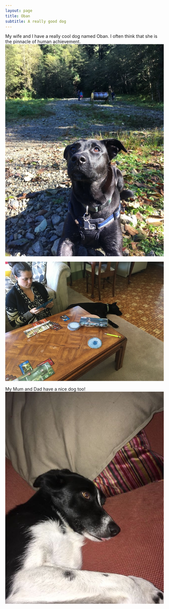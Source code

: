 ```yaml
---
layout: page
title: Oban
subtitle: A really good dog
---
```


My wife and I have a really cool dog named Oban. I often think that she is the pinnacle of human achievement.
![](/img/other/OBANCOOLPUP.JPG "Humankind's greatest achievement")

![](/img/other/ObanSleepy.JPG "Oban tires of Seven Wonders")

My Mum and Dad have a nice dog too!
![](/img/other/GinTongue.Jpg)

